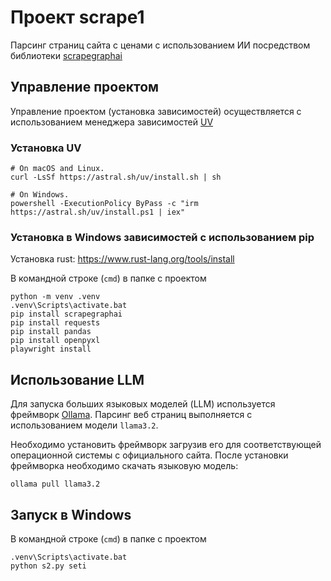 # Проект scrape1
Парсинг страниц сайта с ценами с использованием ИИ посредством библиотеки [scrapegraphai](https://github.com/ScrapeGraphAI/Scrapegraph-ai)

## Управление проектом
Управление проектом (установка зависимостей) осуществляется с использованием менеджера зависимостей [UV](https://github.com/astral-sh/uv)

### Установка UV

```shell
# On macOS and Linux.
curl -LsSf https://astral.sh/uv/install.sh | sh
```

```shell
# On Windows.
powershell -ExecutionPolicy ByPass -c "irm https://astral.sh/uv/install.ps1 | iex"
```

### Установка в Windows зависимостей с использованием pip

Установка rust: https://www.rust-lang.org/tools/install

В командной строке (`cmd`) в папке с проектом

```shell
python -m venv .venv
.venv\Scripts\activate.bat
pip install scrapegraphai
pip install requests
pip install pandas
pip install openpyxl
playwright install
```

## Использование LLM 
Для запуска больших языковых моделей (LLM) используется фреймворк [Ollama](https://ollama.ai/).
Парсинг веб страниц выполняется с использованием модели `llama3.2`.

Необходимо установить фреймворк загрузив его для соответствующей операционной системы с официального сайта.
После установки фреймворка необходимо скачать языковую модель:
```shell
ollama pull llama3.2
```

## Запуск в Windows
В командной строке (`cmd`) в папке с проектом

```shell
.venv\Scripts\activate.bat
python s2.py seti
```